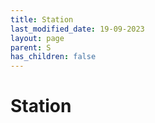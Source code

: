 ```yaml
---
title: Station
last_modified_date: 19-09-2023
layout: page
parent: S
has_children: false
---
```


Station
=======

